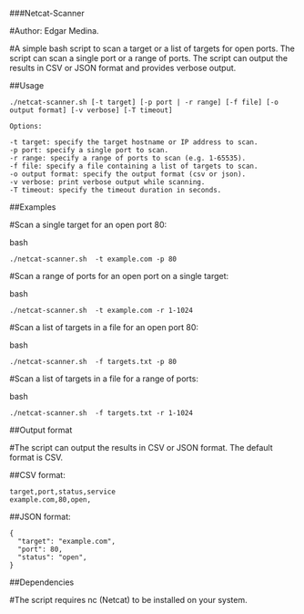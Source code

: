 ###Netcat-Scanner

#Author: Edgar Medina. 



#A simple bash script to scan a target or a list of targets for open ports. The script can scan a single port or a range of ports. The script can output the results in CSV or JSON format and provides verbose output.

##Usage

	./netcat-scanner.sh [-t target] [-p port | -r range] [-f file] [-o output format] [-v verbose] [-T timeout]

	Options:

	-t target: specify the target hostname or IP address to scan.
	-p port: specify a single port to scan.
	-r range: specify a range of ports to scan (e.g. 1-65535).
	-f file: specify a file containing a list of targets to scan.
	-o output format: specify the output format (csv or json).
	-v verbose: print verbose output while scanning.
	-T timeout: specify the timeout duration in seconds.

##Examples

#Scan a single target for an open port 80:

bash

	./netcat-scanner.sh  -t example.com -p 80

#Scan a range of ports for an open port on a single target:

bash

	./netcat-scanner.sh  -t example.com -r 1-1024


#Scan a list of targets in a file for an open port 80:

bash

	./netcat-scanner.sh  -f targets.txt -p 80


#Scan a list of targets in a file for a range of ports:

bash

	./netcat-scanner.sh  -f targets.txt -r 1-1024


##Output format

#The script can output the results in CSV or JSON format. The default format is CSV.

##CSV format:


	target,port,status,service
	example.com,80,open,


##JSON format:

	{
	  "target": "example.com",
	  "port": 80,
	  "status": "open",
	}

##Dependencies

#The script requires nc (Netcat) to be installed on your system.
